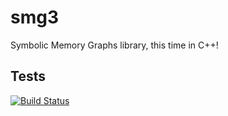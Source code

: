 # smg3
Symbolic Memory Graphs library, this time in C++!

## Tests

[![Build Status](https://travis-ci.org/VeriFIT/smg3.svg?branch=master)](https://travis-ci.org/VeriFIT/smg3)

